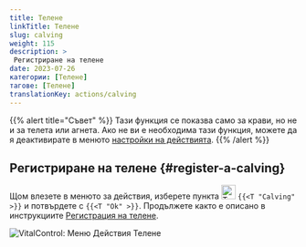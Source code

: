 ```yaml
---
title: Телене
linkTitle: Телене
slug: calving
weight: 115
description: >
 Регистриране на телене
date: 2023-07-26
категории: [Телене]
тагове: [Телене]
translationKey: actions/calving
---
```

{{% alert title="Съвет" %}}
Тази функция се показва само за крави, но не и за телета или агнета.
Ако не ви е необходима тази функция, можете да я деактивирате в менюто [настройки на действията](../setting/).
{{% /alert %}}

## Регистриране на телене {#register-a-calving}

Щом влезете в менюто за действия, изберете пункта <img src="/icons/actions/calving.svg" width="25" align="bottom" alt="Телене"  alt="Телене"/> `{{<T "Calving" >}}` и потвърдете с `{{<T "Ok" >}}`. Продължете както е описано в инструкциите [Регистрация на телене](/bg/docs/new/calving/).

   ![VitalControl: Меню Действия Телене](../images/calving.png "Телене")
